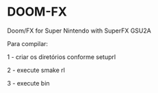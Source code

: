 # DOOM-FX
Doom/FX for Super Nintendo with SuperFX GSU2A

Para compilar:

1 - criar os diretórios conforme setuprl

2 - execute smake rl 

3 - execute bin


